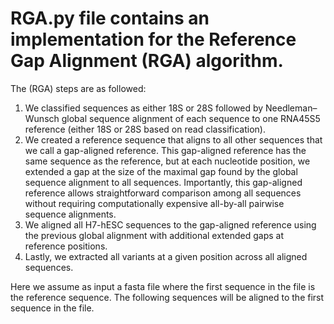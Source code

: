 # RGA.py file contains an implementation for the Reference Gap Alignment (RGA) algorithm.

The (RGA) steps are as followed:
1) We classified sequences as either 18S or 28S followed by Needleman–Wunsch global sequence alignment of each sequence to one RNA45S5 reference (either 18S or 28S based on read classification). 
2) We created a reference sequence that aligns to all other sequences that we call a gap-aligned reference. This gap-aligned reference has the same sequence as the reference, but at each nucleotide position, we extended a gap at the size of the maximal gap found by the global sequence alignment to all sequences. Importantly, this gap-aligned reference allows straightforward comparison among all sequences without requiring computationally expensive all-by-all pairwise sequence alignments. 
3) We aligned all H7-hESC sequences to the gap-aligned reference using the previous global alignment with additional extended gaps at reference positions. 
4) Lastly, we extracted all variants at a given position across all aligned sequences. 

Here we assume as input a fasta file where the first sequence in the file is the reference sequence. The following sequences will be aligned to the first sequence in the file.
 
